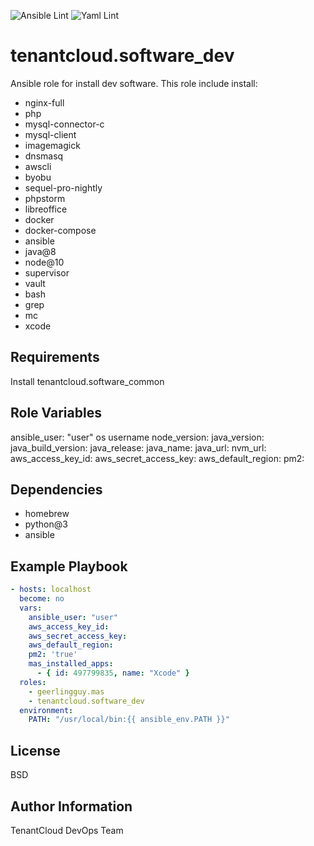 
![Ansible Lint](https://github.com/tenantcloud/ansible-role-software-dev/workflows/Ansible%20Lint/badge.svg?branch-master)
![Yaml Lint](https://github.com/tenantcloud/ansible-role-software-dev/workflows/Yaml%20Lint/badge.svg?branch-master)

tenantcloud.software_dev
=========

Ansible role for install dev software. This role include install:

  - nginx-full
  - php
  - mysql-connector-c
  - mysql-client
  - imagemagick
  - dnsmasq
  - awscli
  - byobu
  - sequel-pro-nightly
  - phpstorm
  - libreoffice
  - docker
  - docker-compose
  - ansible
  - java@8
  - node@10
  - supervisor
  - vault
  - bash
  - grep
  - mc
  - xcode

Requirements
------------

Install tenantcloud.software_common

Role Variables
--------------

ansible_user: "user" os username
node_version:
java_version:
java_build_version:
java_release:
java_name:
java_url:
nvm_url:
aws_access_key_id:
aws_secret_access_key:
aws_default_region:
pm2:

Dependencies
------------

  - homebrew
  - python@3
  - ansible

Example Playbook
----------------

```yaml
- hosts: localhost
  become: no
  vars:
    ansible_user: "user"
    aws_access_key_id:
    aws_secret_access_key:
    aws_default_region:
    pm2: 'true'
    mas_installed_apps:  
      - { id: 497799835, name: "Xcode" }
  roles:
    - geerlingguy.mas
    - tenantcloud.software_dev
  environment:
    PATH: "/usr/local/bin:{{ ansible_env.PATH }}"
```

License
-------

BSD

Author Information
------------------

TenantCloud DevOps Team
